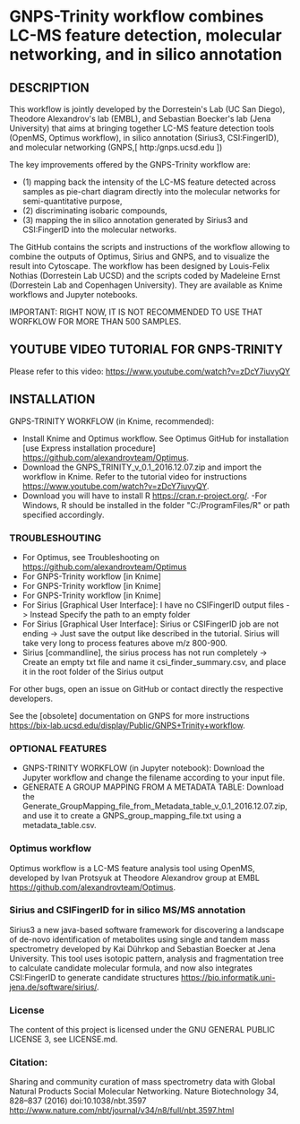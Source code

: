# GNPS-Trinity workflow combines LC-MS feature detection, molecular networking, and in silico annotation

## DESCRIPTION
This workflow is jointly developed by the Dorrestein's Lab (UC San Diego), Theodore Alexandrov's lab (EMBL), and Sebastian Boecker's lab (Jena University) that aims at bringing together LC-MS feature detection tools (OpenMS, Optimus workflow), in silico annotation (Sirius3, CSI:FingerID), and molecular networking (GNPS,[ http:/gnps.ucsd.edu ])


The key improvements offered by the GNPS-Trinity workflow are:
+ (1) mapping back the intensity of the LC-MS feature detected across samples as pie-chart diagram directly into the molecular networks for semi-quantitative purpose,
+ (2) discriminating isobaric compounds, 
+ (3) mapping the in silico annotation generated by Sirius3 and CSI:FingerID into the molecular networks.

The GitHub contains the scripts and instructions of the workflow allowing to combine the outputs of Optimus, Sirius and GNPS, and to visualize the result into Cytoscape. The workflow has been designed by Louis-Felix Nothias (Dorrestein Lab UCSD) and the scripts coded by Madeleine Ernst (Dorrestein Lab and Copenhagen University). They are available as Knime workflows and Jupyter notebooks.

IMPORTANT: RIGHT NOW, IT IS NOT RECOMMENDED TO USE THAT WORFKLOW FOR MORE THAN 500 SAMPLES.

## YOUTUBE VIDEO TUTORIAL FOR GNPS-TRINITY ##
Please refer to this video: https://www.youtube.com/watch?v=zDcY7iuvyQY

## INSTALLATION ##
GNPS-TRINITY WORKFLOW (in Knime, recommended):
+ Install Knime and Optimus workflow. See Optimus GitHub for installation [use Express installation procedure] https://github.com/alexandrovteam/Optimus. 
+ Download the GNPS_TRINITY_v_0.1_2016.12.07.zip and import the workflow in Knime. Refer to the tutorial video for instructions https://www.youtube.com/watch?v=zDcY7iuvyQY. 
+ Download you will have to install R https://cran.r-project.org/. -For Windows, R should be installed in the folder "C:/ProgramFiles/R" or path specified accordingly.

### TROUBLESHOUTING
+ For Optimus, see Troubleshooting on https://github.com/alexandrovteam/Optimus
+ For GNPS-Trinity workflow [in Knime]
+ For GNPS-Trinity workflow [in Knime]
+ For GNPS-Trinity workflow [in Knime]
+ For Sirius [Graphical User Interface]: I have no CSIFingerID output files -> Instead Specify the path to an empty folder
+ For Sirius [Graphical User Interface]: Sirius or CSIFingerID job are not ending -> Just save the output like described in the tutorial. Sirius will take very long to process features above m/z 800-900.
+ Sirius [commandline], the sirius process has not run completely -> Create an empty txt file and name it csi_finder_summary.csv, and place it in the root folder of the Sirius output

For other bugs, open an issue on GitHub or contact directly the respective developers.

See the [obsolete] documentation on GNPS for more instructions https://bix-lab.ucsd.edu/display/Public/GNPS+Trinity+workflow.

### OPTIONAL FEATURES ###
- GNPS-TRINITY WORKFLOW (in Jupyter notebook): Download the Jupyter workflow and change the filename according to your input file.
- GENERATE A GROUP MAPPING FROM A METADATA TABLE: Download the Generate_GroupMapping_file_from_Metadata_table_v_0.1_2016.12.07.zip, and use it to create a GNPS_group_mapping_file.txt using a metadata_table.csv.

### Optimus workflow ###
Optimus workflow is a LC-MS feature analysis tool using OpenMS, developed by Ivan Protsyuk at Theodore Alexandrov group at EMBL https://github.com/alexandrovteam/Optimus.

### Sirius and CSIFingerID for in silico MS/MS annotation ###

Sirius3 a new java-based software framework for discovering a landscape of de-novo identification of metabolites using single and tandem mass spectrometry developed by Kai Dührkop and Sebastian Boecker at Jena University. This tool uses isotopic pattern, analysis and fragmentation tree to calculate candidate molecular formula, and now also integrates CSI:FingerID to generate candidate structures https://bio.informatik.uni-jena.de/software/sirius/.

### License
The content of this project is licensed under the GNU GENERAL PUBLIC LICENSE 3, see LICENSE.md.

### Citation:
Sharing and community curation of mass spectrometry data with Global Natural Products Social Molecular Networking. Nature Biotechnology 34, 828–837 (2016) doi:10.1038/nbt.3597 http://www.nature.com/nbt/journal/v34/n8/full/nbt.3597.html
